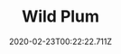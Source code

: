 ---
templateKey: blog-post
featuredpost: false
date: 2020-02-23T00:22:22.711Z
title: Wild Plum
description: Tart and juicy with a pungent aroma.
type: fruit
sellPrice: 80
energy: 25
health: 11
featuredimage: /img/Wild_Plum.png
tags:
  - fall
  - forageable
  - Fall Seeds
  - Plum Pudding
  - Fall Foraging Bundle
  - jelly
  - wine
  - edible
---